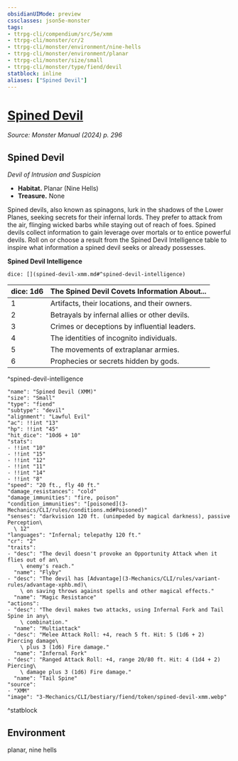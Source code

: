 ```yaml
---
obsidianUIMode: preview
cssclasses: json5e-monster
tags:
- ttrpg-cli/compendium/src/5e/xmm
- ttrpg-cli/monster/cr/2
- ttrpg-cli/monster/environment/nine-hells
- ttrpg-cli/monster/environment/planar
- ttrpg-cli/monster/size/small
- ttrpg-cli/monster/type/fiend/devil
statblock: inline
aliases: ["Spined Devil"]
---
```

# [Spined Devil](3-Mechanics\CLI\bestiary\fiend/spined-devil-xmm.md)
*Source: Monster Manual (2024) p. 296*  

## Spined Devil

*Devil of Intrusion and Suspicion*

- **Habitat.** Planar (Nine Hells)  
- **Treasure.** None  

Spined devils, also known as spinagons, lurk in the shadows of the Lower Planes, seeking secrets for their infernal lords. They prefer to attack from the air, flinging wicked barbs while staying out of reach of foes. Spined devils collect information to gain leverage over mortals or to entice powerful devils. Roll on or choose a result from the Spined Devil Intelligence table to inspire what information a spined devil seeks or already possesses.

**Spined Devil Intelligence**

`dice: [](spined-devil-xmm.md#^spined-devil-intelligence)`

| dice: 1d6 | The Spined Devil Covets Information About... |
|-----------|----------------------------------------------|
| 1 | Artifacts, their locations, and their owners. |
| 2 | Betrayals by infernal allies or other devils. |
| 3 | Crimes or deceptions by influential leaders. |
| 4 | The identities of incognito individuals. |
| 5 | The movements of extraplanar armies. |
| 6 | Prophecies or secrets hidden by gods. |
^spined-devil-intelligence

```statblock
"name": "Spined Devil (XMM)"
"size": "Small"
"type": "fiend"
"subtype": "devil"
"alignment": "Lawful Evil"
"ac": !!int "13"
"hp": !!int "45"
"hit_dice": "10d6 + 10"
"stats":
- !!int "10"
- !!int "15"
- !!int "12"
- !!int "11"
- !!int "14"
- !!int "8"
"speed": "20 ft., fly 40 ft."
"damage_resistances": "cold"
"damage_immunities": "fire, poison"
"condition_immunities": "[poisoned](3-Mechanics/CLI/rules/conditions.md#Poisoned)"
"senses": "darkvision 120 ft. (unimpeded by magical darkness), passive Perception\
  \ 12"
"languages": "Infernal; telepathy 120 ft."
"cr": "2"
"traits":
- "desc": "The devil doesn't provoke an Opportunity Attack when it flies out of an\
    \ enemy's reach."
  "name": "Flyby"
- "desc": "The devil has [Advantage](3-Mechanics/CLI/rules/variant-rules/advantage-xphb.md)\
    \ on saving throws against spells and other magical effects."
  "name": "Magic Resistance"
"actions":
- "desc": "The devil makes two attacks, using Infernal Fork and Tail Spine in any\
    \ combination."
  "name": "Multiattack"
- "desc": "Melee Attack Roll: +4, reach 5 ft. Hit: 5 (1d6 + 2) Piercing damage\
    \ plus 3 (1d6) Fire damage."
  "name": "Infernal Fork"
- "desc": "Ranged Attack Roll: +4, range 20/80 ft. Hit: 4 (1d4 + 2) Piercing\
    \ damage plus 3 (1d6) Fire damage."
  "name": "Tail Spine"
"source":
- "XMM"
"image": "3-Mechanics/CLI/bestiary/fiend/token/spined-devil-xmm.webp"
```
^statblock

## Environment

planar, nine hells